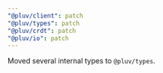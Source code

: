 ```yaml
---
"@pluv/client": patch
"@pluv/types": patch
"@pluv/crdt": patch
"@pluv/io": patch
---
```


Moved several internal types to `@pluv/types`.
